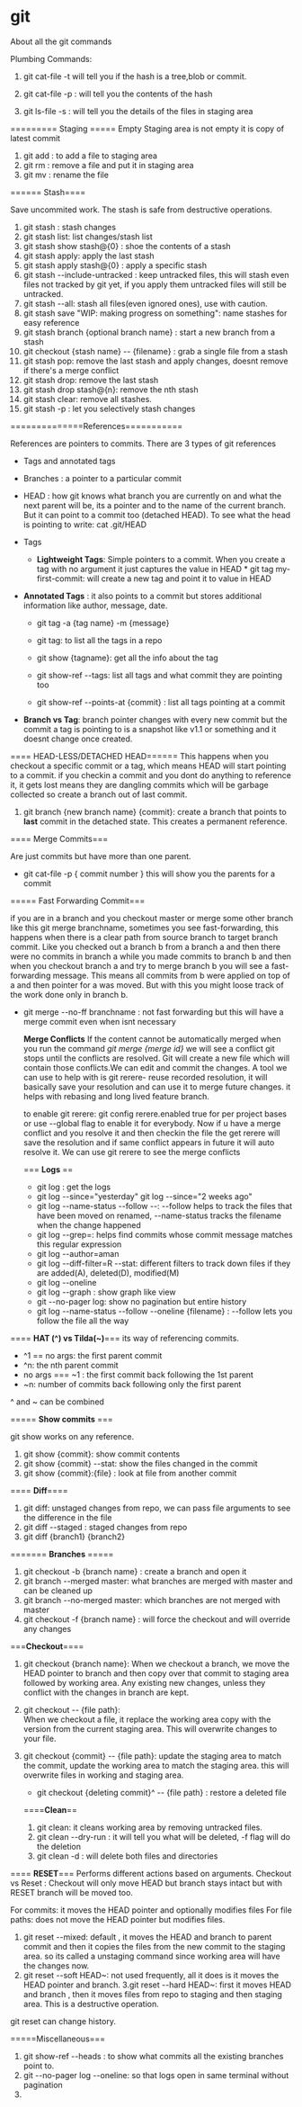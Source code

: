 # git
About all the git commands 


Plumbing Commands: 
1. git cat-file -t <hash>   will tell you if the hash is a tree,blob or commit.
2. git cat-file -p <hash> : will tell you the contents of the hash

3. git ls-file -s : will tell you the details of the files in staging area

========= Staging =====
Empty Staging area is not empty it is copy of latest commit 

1. git add <filename> : to add a file to staging area
2. git rm <filename>: remove a file and put it in staging area
3. git mv <old file name> <New file name>: rename the file


====== Stash====

Save uncommited work. The stash is safe from destructive operations.

1. git stash : stash changes 
2. git stash list: list changes/stash list
3. git stash show stash@{0} : shoe the contents of a stash 
4. git stash apply: apply the last stash
5. git stash apply stash@{0} : apply a specific stash
6. git stash --include-untracked : keep untracked files, this  will stash even files not tracked by git yet, if you apply them untracked files will still be untracked.
7. git stash --all:  stash all files(even ignored ones), use with caution.
8. git stash save "WIP: making progress on something": name stashes for easy reference 
9. git stash branch {optional branch name} : start a new branch from a stash 
10. git checkout {stash name} -- {filename} : grab a single file from a stash
11. git stash pop: remove the last stash and apply changes, doesnt remove if there's a merge conflict
12. git stash drop: remove the last stash 
13. git stash drop stash@{n}: remove the nth stash 
14. git stash clear: remove all stashes.
15. git stash -p : let you selectively stash changes

==============References===========

References are pointers to commits. 
There are 3 types of git references 
- Tags and annotated tags 
- Branches : a pointer to a particular commit
- HEAD : how git knows what branch you are currently on and what the next parent will be, its a pointer and 
to the 
name of the current branch. But it can point to a commit too (detached HEAD). To see what the head is pointing to
write: cat .git/HEAD

- Tags
   - **Lightweight Tags**: Simple pointers to a commit. When you create a tag with no argument it just captures the value in     HEAD 
         * git tag my-first-commit: will create a new tag and point it to value in HEAD
  
- **Annotated Tags** : it also points to a commit but stores additional information like author, message, date.
   - git tag -a {tag name} -m {message}
   
   - git tag: to list all the tags in a repo
   - git show {tagname}: get all the info about the tag
   - git show-ref --tags: list all tags and what commit they are pointing too
   - git show-ref --points-at {commit} : list all tags pointing at a commit 

- **Branch vs Tag**: branch pointer changes with every new commit but the commit a tag is pointing to is a snapshot like v1.1 or something and it doesnt change once created.


==== HEAD-LESS/DETACHED HEAD======
This happens when you checkout a specific commit or a tag, which means HEAD will start pointing to a commit.
if you checkin a commit and you dont do anything to reference it, it gets lost means they are dangling commits which will be 
garbage collected so create a branch out of last commit.

1. git branch {new branch name} {commit}: create a branch that points to **last** commit in the detached state. This creates a permanent reference.

==== Merge Commits===

Are just commits but have more than one parent.

* git cat-file -p { commit number } this will show you the parents for a commit 


===== Fast Forwarding Commit===

if you are in a branch and you checkout master or merge some other branch 
like this git merge branchname, sometimes you see fast-forwarding, this happens 
when  there is a clear path from source branch to target branch commit. Like 
you checked out a branch b from a branch a and then there were no commits in branch a while you made commits to branch b and then when you checkout branch a and try to merge branch b you will see a fast-forwarding message. This means all commits from b were applied on top of a and then pointer for a was moved. But with this you might loose track of the work done only in branch b. 

* git merge --no-ff branchname : not fast forwarding but this will have a merge commit even when isnt necessary

   **Merge Conflicts** 
   If the content cannot be automatically merged when you run the command *git merge {merge id}* 
   we will see a conflict git stops until the conflicts are resolved. Git will create a new file which 
   will contain those conflicts.We can edit and commit the changes. A tool we can use to help with is 
   git rerere- reuse recorded resolution, it will basically save your resolution and can use it to 
   merge future changes. it helps with rebasing and long lived feature branch.
   
   to enable git rerere: git config rerere.enabled true for per project bases or use --global flag to enable it for everybody. Now if u have a merge conflict and you resolve it and then checkin the file the get rerere will save the resolution and if same conflict appears in future it will auto resolve it. We can use 
   git rerere to see the merge conflicts
   
  === **Logs** ==
    - git log : get the logs 
    - git log --since="yesterday" 
      git log --since="2 weeks ago"
    - git log --name-status --follow --<file>: --follow helps to track the files that have been moved on renamed, --name-status tracks the filename when the change happened
   - git log --grep=<regexp>: helps find commits whose commit message matches this regular expression
   - git log --author=aman
   - git log --diff-filter=R --stat: different filters to track down files if they are added(A), deleted(D), modified(M)
   - git log --oneline 
   - git log --graph : show graph like view 
   - git --no-pager log: show no pagination but entire history
   - git log --name-status --follow --oneline {filename}  : --follow lets you follow the file all the way
 
 ==== **HAT (^) vs Tilda(~)**===
 its way of referencing commits. 
 - ^1 == no args: the first parent commit 
 - ^n: the nth parent commit 
 - no args === ~1 : the first commit back following the 1st parent 
 - ~n: number of commits back following only the first parent
 
  ^ and ~ can be combined 
  
  ===== **Show commits** ===
  
  git show works on any reference.
  
  1. git show {commit}: show commit contents 
  2. git show {commit} --stat: show the files changed in the commit 
  3. git show {commit}:{file} : look at file from another commit 
  
  
  ==== **Diff**====
  1. git diff: unstaged changes from repo, we can pass file arguments to see the difference in the file
  2. git diff --staged : staged changes from repo
  3. git diff {branch1} {branch2}
  
  ======= **Branches** =====
  1. git checkout -b {branch name} : create a branch and open it 
  2. git branch --merged master: what branches are merged with master and can be cleaned up
  3. git branch --no-merged master: which branches are not merged with master
  4. git checkout -f {branch name} : will force the checkout and will override any changes
  
  
  
  ===**Checkout**====
  
 1. git checkout {branch name}: When we checkout a branch, we move the HEAD pointer to branch and then copy over that commit to staging area followed by 
  working area. Any existing new changes, unless they conflict with the changes in branch are kept.
 2. git checkout -- {file path}:   
  When we checkout a file, it replace the working area copy with the version from the current staging area. This will overwrite changes to your file. 
 3. git checkout {commit} -- {file path}: update the staging area to match the commit, update the working area to match the staging area. this will overwrite files in working and staging area.
    - git checkout {deleting commit}^ -- {file path} : restore a deleted file
    
    
    ====**Clean**==
    1. git clean: it cleans working area by removing untracked files.
    2. git clean --dry-run : it will tell you what will be deleted, -f flag will do the deletion
    3. git clean -d : will delete both files and directories
   
   
   ==== **RESET**===
   Performs different actions based on arguments. 
   Checkout vs Reset : Checkout will only move HEAD but branch stays intact but with RESET branch will be moved too.
   
   For commits: it moves the HEAD pointer and optionally modifies files
   For file paths: does not move the HEAD pointer but modifies files.
   
   1. git reset --mixed: default , it moves the HEAD and branch  to parent commit and then it copies the files from the new commit to the staging area. so its called a unstaging command since working area will have the changes now.
   2. git reset --soft HEAD~: not used frequently, all it does is it moves the HEAD pointer and branch.
   3.git reset --hard HEAD~: first it moves HEAD and branch , then it moves files from repo to staging and then staging area. This is a destructive operation.
   
  git reset can change history. 
  
  
  
 
   
   


=====Miscellaneous===
1. git show-ref --heads : to show what commits all the existing branches point to.
2. git --no-pager log --oneline: so that logs open in same terminal without pagination
3. 
 
